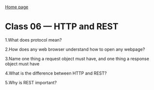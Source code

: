  
[Home page](https://henok-6411.github.io/Reading-notes/)
 

  # Class 06 — HTTP and REST 
 
 1.What does protocol mean?
 
2.How does any web browser understand how to open any webpage?

3.Name one thing a request object must have, and one thing a response object must have

4.What is the difference between HTTP and REST?

5.Why is REST important?
